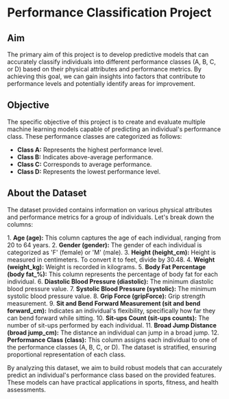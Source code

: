 # Performance Classification Project

## Aim

The primary aim of this project is to develop predictive models that can accurately classify individuals into different performance classes (A, B, C, or D) based on their physical attributes and performance metrics\. By achieving this goal, we can gain insights into factors that contribute to performance levels and potentially identify areas for improvement\.

## Objective

The specific objective of this project is to create and evaluate multiple machine learning models capable of predicting an individual's performance class\. These performance classes are categorized as follows:
- **Class A:** Represents the highest performance level\.
- **Class B:** Indicates above-average performance\.
- **Class C:** Corresponds to average performance\.
- **Class D:** Represents the lowest performance level\.

## About the Dataset

The dataset provided contains information on various physical attributes and performance metrics for a group of individuals\. Let's break down the columns:

1\. **Age (age):** This column captures the age of each individual, ranging from 20 to 64 years\.
2\. **Gender (gender):** The gender of each individual is categorized as 'F' (female) or 'M' (male)\.
3\. **Height (height_cm):** Height is measured in centimeters\. To convert it to feet, divide by 30\.48\.
4\. **Weight (weight_kg):** Weight is recorded in kilograms\.
5\. **Body Fat Percentage (body fat_%):** This column represents the percentage of body fat for each individual\.
6\. **Diastolic Blood Pressure (diastolic):** The minimum diastolic blood pressure value\.
7\. **Systolic Blood Pressure (systolic):** The minimum systolic blood pressure value\.
8\. **Grip Force (gripForce):** Grip strength measurement\.
9\. **Sit and Bend Forward Measurement (sit and bend forward_cm):** Indicates an individual's flexibility, specifically how far they can bend forward while sitting\.
10\. **Sit-ups Count (sit-ups counts):** The number of sit-ups performed by each individual\.
11\. **Broad Jump Distance (broad jump_cm):** The distance an individual can jump in a broad jump\.
12\. **Performance Class (class):** This column assigns each individual to one of the performance classes (A, B, C, or D)\. The dataset is stratified, ensuring proportional representation of each class\.

By analyzing this dataset, we aim to build robust models that can accurately predict an individual's performance class based on the provided features\. These models can have practical applications in sports, fitness, and health assessments\.


